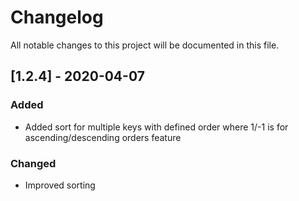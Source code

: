 # Changelog

All notable changes to this project will be documented in this file.


## [1.2.4] - 2020-04-07

### Added


- Added sort for multiple keys with defined order where 1/-1 is for ascending/descending orders feature

### Changed

- Improved sorting
